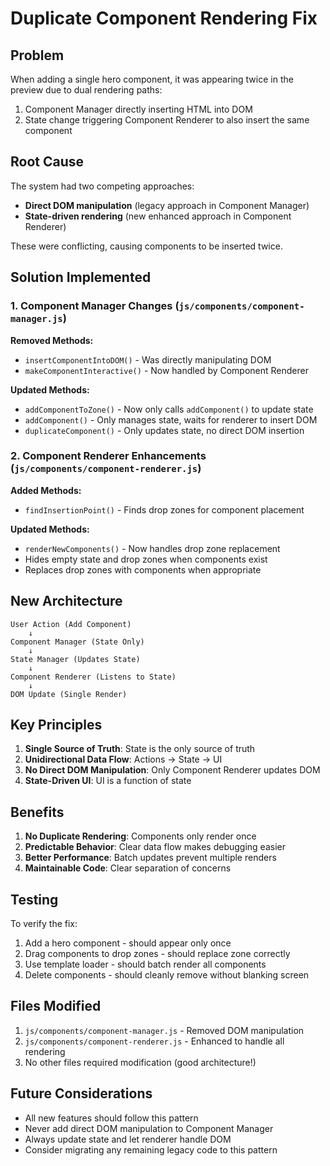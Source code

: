 # Duplicate Component Rendering Fix

## Problem
When adding a single hero component, it was appearing twice in the preview due to dual rendering paths:
1. Component Manager directly inserting HTML into DOM
2. State change triggering Component Renderer to also insert the same component

## Root Cause
The system had two competing approaches:
- **Direct DOM manipulation** (legacy approach in Component Manager)
- **State-driven rendering** (new enhanced approach in Component Renderer)

These were conflicting, causing components to be inserted twice.

## Solution Implemented

### 1. Component Manager Changes (`js/components/component-manager.js`)

**Removed Methods:**
- `insertComponentIntoDOM()` - Was directly manipulating DOM
- `makeComponentInteractive()` - Now handled by Component Renderer

**Updated Methods:**
- `addComponentToZone()` - Now only calls `addComponent()` to update state
- `addComponent()` - Only manages state, waits for renderer to insert DOM
- `duplicateComponent()` - Only updates state, no direct DOM insertion

### 2. Component Renderer Enhancements (`js/components/component-renderer.js`)

**Added Methods:**
- `findInsertionPoint()` - Finds drop zones for component placement

**Updated Methods:**
- `renderNewComponents()` - Now handles drop zone replacement
- Hides empty state and drop zones when components exist
- Replaces drop zones with components when appropriate

## New Architecture

```
User Action (Add Component)
    ↓
Component Manager (State Only)
    ↓
State Manager (Updates State)
    ↓
Component Renderer (Listens to State)
    ↓
DOM Update (Single Render)
```

## Key Principles

1. **Single Source of Truth**: State is the only source of truth
2. **Unidirectional Data Flow**: Actions → State → UI
3. **No Direct DOM Manipulation**: Only Component Renderer updates DOM
4. **State-Driven UI**: UI is a function of state

## Benefits

1. **No Duplicate Rendering**: Components only render once
2. **Predictable Behavior**: Clear data flow makes debugging easier
3. **Better Performance**: Batch updates prevent multiple renders
4. **Maintainable Code**: Clear separation of concerns

## Testing

To verify the fix:
1. Add a hero component - should appear only once
2. Drag components to drop zones - should replace zone correctly
3. Use template loader - should batch render all components
4. Delete components - should cleanly remove without blanking screen

## Files Modified

1. `js/components/component-manager.js` - Removed DOM manipulation
2. `js/components/component-renderer.js` - Enhanced to handle all rendering
3. No other files required modification (good architecture!)

## Future Considerations

- All new features should follow this pattern
- Never add direct DOM manipulation to Component Manager
- Always update state and let renderer handle DOM
- Consider migrating any remaining legacy code to this pattern

